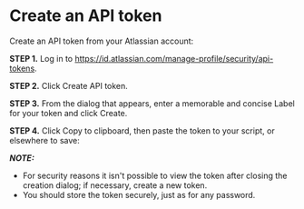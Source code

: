 # Create an API token
Create an API token from your Atlassian account:

**STEP 1.** Log in to https://id.atlassian.com/manage-profile/security/api-tokens.

**STEP 2.** Click Create API token.

**STEP 3.** From the dialog that appears, enter a memorable and concise Label for your token and click Create.

**STEP 4.** Click Copy to clipboard, then paste the token to your script, or elsewhere to save:
 
**_NOTE:_** 

* For security reasons it isn't possible to view the token after closing the creation dialog; if necessary, create a new token.
* You should store the token securely, just as for any password.